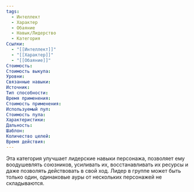 ```yaml
---
tags:
  - Интеллект
  - Характер
  - Обаяние
  - Навык/Лидерство
  - Категория
Ссылки:
  - "[[Интеллект]]"
  - "[[Характер]]"
  - "[[Обаяние]]"
Стоимость:
Стоимость выкупа:
Уровни:
Связанные навыки:
Источник:
Тип способности:
Время применения:
Стоимость применения:
Используемый пул:
Стоимость пула:
Характеристики:
Дальность:
Шаблон:
Количество целей:
Время действия:
---
```

Эта категория улучшает лидерские навыки персонажа, позволяет ему воодушевлять союзников, усиливать их, восстанавливать их ресурсы и даже позволять действовать в свой ход. Лидер в группе может быть только один, одинаковые ауры от нескольких персонажей не складываются. 